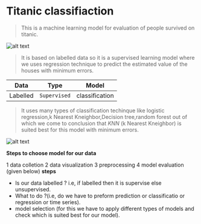 # Titanic classifiaction 

> This is a machine learning model for evaluation of people survived on titanic. 

![alt text](https://www.history.com/.image/ar_16:9%2Cc_fill%2Ccs_srgb%2Cfl_progressive%2Cg_faces:center%2Cq_auto:good%2Cw_768/MTU3OTIzNTgwNjg3NDI3MjE4/women-and-children-first-on-sinking-ships-its-every-man-for-himselfs-featured-photo.jpg "TITAIC")


> It is based on labelled data so it is a supervised learning model where we uses regression technique to predict the estimated value of the houses with minimum errors.

| Data          | Type          | Model         |
|:-------------:|:-------------:|:-------------:|
| Labelled      | `Supervised`  |classification |


> It uses many types of classification techinque like logistic regression,k Nearest Kneighbor,Decision tree,random forest out of which we come to conclusion that *KNN*
(k Nearest Kneighbor) is suited best for this model with minimum errors.

![alt text](https://www.researchgate.net/profile/Lise_Regnier/publication/278642297/figure/fig5/AS:648980073574401@1531740315873/Basic-steps-of-supervised-classification.png "supervised learnng")

**Steps to choose model for our data**

1 data colletion
2 data visualization
3 preprocessing
4 model evaluation (given below)
**steps**

* Is our data  labelled ? i.e, if labelled then it is supervise else unsupervised.
* What to do ?(i.e, do we have to preform prediction or classificatio or regression or time series).
* model selection (for this we have to apply different types of models and check which is suited best for our model).
